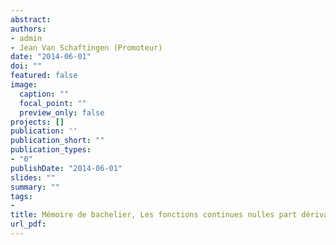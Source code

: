 ```yaml
---
abstract:
authors:
- admin
- Jean Van Schaftingen (Promoteur)
date: "2014-06-01"
doi: ""
featured: false
image:
  caption: ""
  focal_point: ""
  preview_only: false
projects: []
publication: ''
publication_short: ""
publication_types:
- "0"
publishDate: "2014-06-01"
slides: ""
summary: ""
tags:
- 
title: Mémoire de bachelier, Les fonctions continues nulles part dérivables
url_pdf: 
---
```


